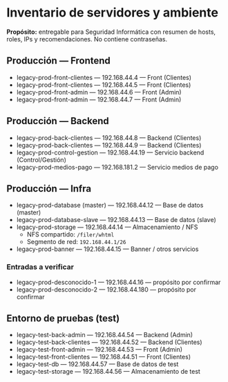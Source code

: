 # Inventario de servidores y ambiente

**Propósito:** entregable para Seguridad Informática con resumen de hosts, roles, IPs y recomendaciones. No contiene
contraseñas.

## Producción — Frontend

- legacy-prod-front-clientes — 192.168.44.4 — Front (Clientes)
- legacy-prod-front-clientes — 192.168.44.5 — Front  (Clientes)
- legacy-prod-front-admin — 192.168.44.6 — Front (Admin)
- legacy-prod-front-admin — 192.168.44.7 — Front  (Admin)

## Producción — Backend

- legacy-prod-back-clientes — 192.168.44.8 — Backend (Clientes)
- legacy-prod-back-clientes — 192.168.44.9 — Backend  (Clientes)
- legacy-prod-control-gestion — 192.168.44.19 — Servicio backend (Control/Gestión)
- legacy-prod-medios-pago — 192.168.181.2 — Servicio medios de pago

## Producción — Infra

- legacy-prod-database (master) — 192.168.44.12 — Base de datos (master)
- legacy-prod-database-slave — 192.168.44.13 — Base de datos (slave)
- legacy-prod-storage — 192.168.44.14 — Almacenamiento / NFS
    - NFS compartido: `/filer/whtml`
    - Segmento de red: `192.168.44.1/26`
- legacy-prod-banner — 192.168.44.15 — Banner / otros servicios

### Entradas a verificar

- legacy-prod-desconocido-1 — 192.168.44.16 — propósito por confirmar
- legacy-prod-desconocido-2 — 192.168.44.180 — propósito por confirmar

## Entorno de pruebas (test)

- legacy-test-back-admin — 192.168.44.54 — Backend (Admin)
- legacy-test-back-clientes — 192.168.44.52 — Backend (Clientes)
- legacy-test-front-admin — 192.168.44.53 — Front (Admin)
- legacy-test-front-clientes — 192.168.44.51 — Front (Clientes)
- legacy-test-db — 192.168.44.57 — Base de datos de test
- legacy-test-storage — 192.168.44.56 — Almacenamiento de test

```
